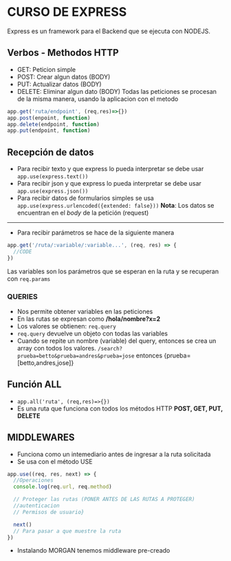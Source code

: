 # CURSO DE EXPRESS
Express es un framework para el Backend que se ejecuta con NODEJS. 


## Verbos - Methodos HTTP
- GET: Peticion simple
- POST: Crear algun datos (BODY)
- PUT: Actualizar datos (BODY)
- DELETE: Eliminar algun dato (BODY)
Todas las peticiones se procesan de la misma manera, usando la aplicacion con el metodo
```js
app.get('ruta/endpoint', (req,res)=>{})
app.post(enpoint, function)
app.delete(endpoint, function)
app.put(endpoint, function)
```

## Recepción de datos 
- Para recibir texto y que express lo pueda interpretar se debe usar `app.use(express.text())`
- Para recibir json y que express lo pueda interpretar se debe usar `app.use(express.json())`
- Para recibir datos de formularios simples se usa `app.use(express.urlencoded({extended: false}))`
**Nota**: Los datos se encuentran en el _body_ de la petición (request)
<hr>

- Para recibir parámetros se hace de la siguiente manera
```js
app.get('/ruta/:variable/:variable...', (req, res) => {
  //CODE
})
```
Las variables son los parámetros que se esperan en la ruta y se recuperan con `req.params`

### QUERIES
- Nos permite obtener variables en las peticiones 
- En las rutas se expresan como **/hola/nombre?x=2**
- Los valores se obtienen: `req.query`
- `req.query` devuelve un objeto con todas las variables
- Cuando se repite un nombre (variable) del query, entonces se crea un array con todos los valores. `/search?prueba=betto&prueba=andres&prueba=jose` entonces {prueba=[betto,andres,jose]}

## Función ALL
- `app.all('ruta', (req,res)=>{})`
- Es una ruta que funciona con todos los métodos HTTP **POST, GET, PUT, DELETE**

## MIDDLEWARES
- Funciona como un intemediario antes de ingresar a la ruta solicitada
- Se usa con el método USE
```js
app.use((req, res, next) => {
  //Operaciones
  console.log(req.url, req.method)

  // Proteger las rutas (PONER ANTES DE LAS RUTAS A PROTEGER)
  //autenticacion 
  // Permisos de usuario}

  next() 
  // Para pasar a que muestre la ruta
})
```
- Instalando MORGAN tenemos middleware pre-creado 
